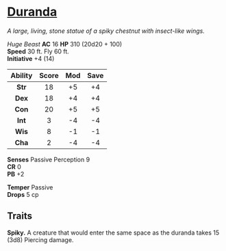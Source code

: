 # [Duranda](https://hollowknight.wiki/w/Duranda)

*A large, living, stone statue of a spiky chestnut with insect-like wings.*

*Huge Beast*
**AC** 16
**HP** 310 (20d20 + 100)  
**Speed** 30 ft. Fly 60 ft.  
**Initiative** +4 (14)  

| Ability | Score | Mod | Save |
|:-------:|:-----:|:---:|:----:|
| **Str** | 18    | +5  | +4   |
| **Dex** | 18    | +4  | +4   |
| **Con** | 20    | +5  | +5   |
| **Int** | 3     | -4  | -4   |
| **Wis** | 8     | -1  | -1   |
| **Cha** | 2     | -4  | -4   |

**Senses** Passive Perception 9  
**CR** 0  
**PB** +2  

**Temper** Passive  
**Drops** 5 cp  

## Traits

**Spiky.** A creature that would enter the same space as the duranda takes 15 (3d8) Piercing damage.
